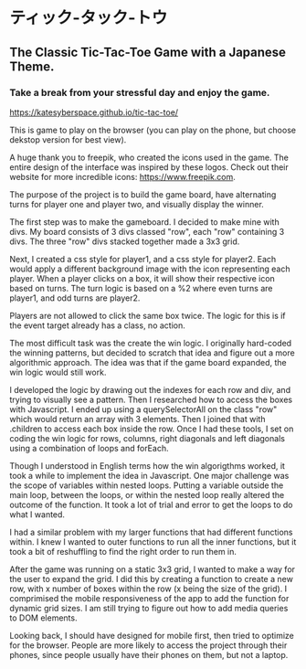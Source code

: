 # ティック-タック-トウ
## The Classic Tic-Tac-Toe Game with a Japanese Theme.
### Take a break from your stressful day and enjoy the game.

https://katesyberspace.github.io/tic-tac-toe/

This is game to play on the browser (you can play on the phone, but choose dekstop version for best view).

A huge thank you to freepik, who created the icons used in the game.  The entire design of the interface was inspired by these logos.  Check out their website for more incredible icons: https://www.freepik.com.

The purpose of the project is to build the game board, have alternating turns for player one and player two, and visually display the winner.

The first step was to make the gameboard.  I decided to make mine with divs. My board consists of 3 divs classed "row", each "row" containing 3 divs.  The three "row" divs stacked together made a 3x3 grid.

Next, I created a css style for player1, and a css style for player2. Each would apply a different background image with the icon representing each player.
When a player clicks on a box, it will show their respective icon based on turns. The turn logic is based on a %2 where even turns are player1, and odd turns are player2.

Players are not allowed to click the same box twice.  The logic for this is if the event target already has a class, no action. 

The most difficult task was the create the win logic.  I originally hard-coded the winning patterns, but decided to scratch that idea and figure out a more algorithmic approach.  The idea was that if the game board expanded, the win logic would still work.

I developed the logic by drawing out the indexes for each row and div, and trying to visually see a pattern. Then I researched how to access the boxes with Javascript.  I ended up using a querySelectorAll on the class "row" which would return an array with 3 elements.  Then I joined that with .children to access each box inside the row.  Once I had these tools, I set on coding the win logic for rows, columns, right diagonals and left diagonals using a combination of loops and forEach. 

Though I understood in English terms how the win algorigthms worked, it took a while to implement the idea in Javascript. One major challenge was the scope of variables within nested loops.  Putting a variable outside the main loop, between the loops, or within the nested loop really altered the outcome of the function. It took a lot of trial and error to get the loops to do what I wanted.

I had a similar problem with my larger functions that had different functions within.  I knew I wanted to outer functions to run all the inner functions, but it took a bit of reshuffling to find the right order to run them in.

After the game was running on a static 3x3 grid, I wanted to make a way for the user to expand the grid.  I did this by creating a function to create a new row, with x number of boxes within the row (x being the size of the grid).  I comprimised the mobile responsiveness of the app to add the function for dynamic grid sizes. I am still trying to figure out how to add media queries to DOM elements. 

Looking back, I should have designed for mobile first, then tried to optimize for the browser. People are more likely to access the project through their phones, since people usually have their phones on them, but not a laptop.





